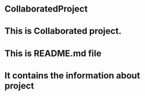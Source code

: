 # CollaboratedProject
# This is Collaborated project.
# This is README.md file 
# It contains the information about project